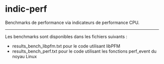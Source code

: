 # indic-perf
Benchmarks de performance via indicateurs de performance CPU.

---

Les benchmarks sont disponibles dans les fichiers suivants :
- results_bench_libpfm.txt pour le code utilisant libPFM
- results_bench_perf.txt pour le code utilisant les fonctions perf_event du noyau Linux
